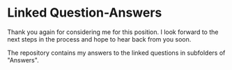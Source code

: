 # Linked Question-Answers

Thank you again for considering me for this position. I look forward to the next steps in the process and hope to hear back from you soon.

The repository contains my answers to the linked questions in subfolders of "Answers".
